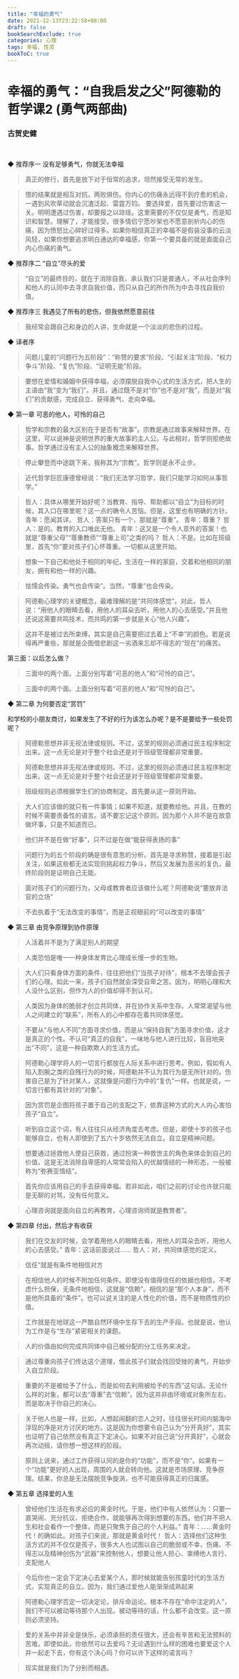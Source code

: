 ```yaml
---
title: "幸福的勇气"
date: 2021-12-13T23:22:58+08:00
draft: false
bookSearchExclude: true
categories: 心理
tags: 幸福, 性灵
bookToC: true
---
```


# 幸福的勇气：“自我启发之父”阿德勒的哲学课2 (勇气两部曲)
### 古贺史健

<br/>


◆ 推荐序一 没有足够勇气，你就无法幸福

> 真正的修行，首先是放下对于恒常的追求，坦然接受无常的发生。

> 恨的结果就是相互对抗，两败俱伤。你内心的伤痛永远得不到疗愈的机会，一遇到风吹草动就会沉渣泛起、雷霆万钧。
要选择爱，首先要过伤害这一关。明明遭遇过伤害，却要报之以琼瑶。这里需要的不仅仅是勇气，而是知识和智慧。理解了，才能接受。很多情侣宁愿吵架也不愿意剖析内心的伤痛，因为愤怒比心碎好过得多。如果你相信真正的幸福不是假装没事的云淡风轻，如果你想要追求明白通达的幸福感，你第一个要具备的就是直面自己内心伤痛的勇气。


◆ 推荐序二 “自立”尽头的爱

> “自立”的最终目的，就在于消除自我，承认我们只是普通人，不从社会序列和他人的认同中去寻求自我价值，而只从自己的所作所为中去寻找自我价值。


◆ 推荐序三 我遇见了所有的悲伤，但我依然愿意前往

> 我经常会跟自己和身边的人讲，生命就是一个淡淡的悲伤的过程。


◆ 译者序

> 问题儿童的“问题行为五阶段”：“称赞的要求”阶段、“引起关注”阶段、“权力争斗”阶段、“复仇”阶段、“证明无能”阶段。

> 要想在爱情和婚姻中获得幸福，必须摆脱自我中心式的生活方式，把人生的主语由“我”变为“我们”。并且，通过既不是对“你”也不是对“我”，而是对“我们”的贡献感，完成自立、获得勇气、走向幸福。


◆ 第一章 可恶的他人，可怜的自己

> 哲学和宗教的最大区别在于是否有“故事”。宗教是通过故事来解释世界。在这里，可以说神是说明世界的重大故事的主人公。与此相对，哲学则拒绝故事。哲学通过没有主人公的抽象概念来解释世界。

> 停止攀登而中途跳下来，我称其为“宗教”。哲学则是永不止步。

> 近代哲学巨匠康德曾经说：“我们无法学习哲学，我们只能学习如何从事哲学。”

> 哲人：具体从哪里开始好呢？当教育、指导、帮助都以“自立”为目标的时候，其入口在哪里呢？这一点的确令人苦恼。但是，这里也有明确的方针。
青年：愿闻其详。
哲人：答案只有一个，那就是“尊重”。
青年：尊重？
哲人：是的。教育的入口唯此无他。
青年：这又是一个令人意外的答案！也就是“尊重父母”“尊重教师”“尊重上司”之类的吗？
哲人：不是。比如在班级里，首先“你”要对孩子们心怀尊重。一切都从这里开始。

> 想象一下自己和他处于相同的年纪，生活在一样的家庭，交着和他相同的朋友，拥有和他一样的兴趣。

> 怯懦会传染。勇气也会传染”。当然，“尊重”也会传染。

> 阿德勒心理学的关键概念，最难理解的是“共同体感觉”。对此，哲人说：“用他人的眼睛去看，用他人的耳朵去听，用他人的心去感受。”并且他还说这需要共鸣技术，而共鸣的第一步就是关心“他人兴趣”。

> 这并不是被过去所束缚，其实是自己需要把过去着上“不幸”的颜色。若是说得再严重些，那就是企图借悲剧这一劣酒来忘却不得志的“现在”的痛苦。

第三面：以后怎么做？
> 三面中的两个面。上面分别写着“可恶的他人”和“可怜的自己”。

> 三面中的两个面。上面分别写着“可恶的他人”和“可怜的自己”。


◆ 第二章 为何要否定“赏罚”

和学校的小朋友商讨，如果发生了不好的行为该怎么办呢？是不是要给予一些处罚呢？
> 阿德勒思想并非无视法律或规则。不过，这里的规则必须通过民主程序制定出来。这一点无论是对于整个社会还是对于班级管理都非常重要。

> 阿德勒思想并非无视法律或规则。不过，这里的规则必须通过民主程序制定出来。这一点无论是对于整个社会还是对于班级管理都非常重要。

> 班级规则必须根据学生们的协商制定。首先要从这一原则开始。

> 大人们应该做的就只有一件事情；如果不知道，就要教给他。并且，在教的时候不需要责备性的语言。请不要忘记这个原则。因为那个人并不是在故意做坏事，只是不知道而已。

> 他们并不是在做“好事”，只不过是在做“能获得表扬的事”

> 问题行为的五个阶段的确是很有意思的分析。首先是寻求称赞，接着是引起关注，如果这些都无法实现则挑起权力争斗，然后又发展为恶劣的复仇，最终阶段则是证明自己无能。

> 面对孩子们的问题行为，父母或教育者应该做什么呢？阿德勒说“要放弃法官的立场”

> 不去执着于“无法改变的事情”，而是正视眼前的“可以改变的事情”


◆ 第三章 由竞争原理到协作原理

> 人活着并不是为了满足别人的期望

> 人类恐怕是唯一一种身体发育比心理成长慢一步的生物。

> 大人们只看身体方面的条件，往往把他们“当孩子对待”，根本不去理会孩子们的心理。如此一来，孩子们自然就会深受自卑之苦。因为，明明心理和大人没什么区别，但作为人的价值却得不到认可。

> 人类因为身体的脆弱才创立共同体，并在协作关系中生存。人常常渴望与他人之间建立的“联系”，所有人的心中都存在着共同体感觉。

> 不要从“与他人不同”方面寻求价值，而是从“保持自我”方面寻求价值，这才是真正的个性。不认可“真正的自我”，一味地与他人进行比较，盲目地突出“不同”，这是一种自欺欺人的生活方式。

> 阿德勒心理学将人的一切言行都放在人际关系中进行思考。例如，假如有人陷入割腕之类的自残行为的时候，阿德勒并不认为其行为是无所针对的。伤害自己是为了针对某人，这就像是问题行为中的“复仇”一样。也就是说，一切言行都有其针对的“对象”。

> 因为赏罚是企图将孩子置于自己的支配之下，依靠这种方式的大人内心害怕孩子“自立”。

> 听到自立这个词，有人往往只从经济角度去考虑。但是，即使十岁的孩子也能够自立，也有人即使到了五六十岁依然无法自立。自立是精神问题。

> 想要通过拯救他人使自己获救，通过扮演一种救世主的角色来体会到自己的价值，这是无法消除自卑感的人常常会陷入的优越情结的一种形态，一般被称为“弥赛亚情结”。

> 首先你应该用自己的手去获得幸福。若非如此，咱们之前的讨论也许就只能是无聊的对骂，没有任何意义。

> 心理咨询就是面向自立的再教育，心理咨询师就是教育者”。


◆ 第四章 付出，然后才有收获

> 我们在交友的时候，会学着用他人的眼睛去看，用他人的耳朵去听，用他人的心去感受。”
青年：这话前面说过……
哲人：对，共同体感觉的定义。

> 信任”就是有条件地相信对方

> 在相信他人的时候不附加任何条件。即使没有值得信任的依据也相信，不考虑什么担保，无条件地相信，这就是“信赖”。相信的是“那个人本身”，而不是他所具备的“条件”。也可以说关注的是人性化的价值，而不是物质性的价值。

> 工作就是在地球这一严酷自然环境中生存下去的生产手段。也就是说，他认为工作是与“生存”紧密相关的课题。

> 人的价值由如何完成共同体中自己被分配的分工任务来决定。

> 通过尊重向孩子们传达这个道理，借此孩子们就会找回受挫的勇气，开始步入自立阶段。

> 重要的不是被给予了什么，而是如何去利用被给予的东西”这句话。无论什么样的对象，都可以去“尊重”去“信赖”。因为这并非由环境或对象所左右，而是取决于你自己的决心。

> 关于他人也是一样。比如，人想起闹翻的恋人之时，往往很长时间内脑海中浮现的净是对方讨厌的地方。这是因为你想要令自己认为“分开真好”，其实也证明了自己依然没有真正下定决心。如果不对自己说“分开真好”，心就会再次动摇，请你想一想这样的阶段。

> 原则上说来，通过工作获得认同的是你的“功能”，而不是“你”。如果有一个“功能”更好的人出现，周围的人就会转向他。这就是市场原理、竞争原理。结果，你总是无法摆脱竞争旋涡，也不可能获得真正的归属感。


◆ 第五章 选择爱的人生

> 曾经他们生活在有求必应的黄金时代。于是，他们中有人依然认为：只要一直哭闹、充分抗议、拒绝合作，就能够再次得到想要的东西。他们并不把人生和社会看作一个整体，而是只聚焦于自己的个人利益。”
青年：……黄金时代！的确如此。对孩子们来说，那就是黄金时代！
哲人：选择他们这种生活方式的并不仅仅是孩子，很多大人也试图以自己的脆弱或不幸、伤痛、不得志以及精神创伤为“武器”来控制他人，想要让他人担心、束缚他人言行、支配他人

> 今后你也一定会下定决心去爱某个人，那时候就能告别孩童时代的生活方式，实现真正的自立。因为，我们通过爱他人能渐渐成熟起来

> 阿德勒心理学否定一切决定论，排斥命运论。根本不存在“命中注定的人”，我们不可以被动等待那个人出现。被动等待的话，什么都不会改变。这一原则必须坚持。

> 爱的关系中并非全是快乐，必须承担的责任很大，还会有辛苦和无法预料的苦难。即使如此，你依然可以去爱吗？无论遇到什么样的困难也要爱这个人并一起走下去，你有这个决心吗？你可以许下这样的诺言吗？

> 现实就是我们为了分别而相遇。